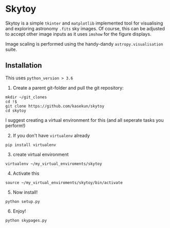 # Skytoy

Skytoy is a simple `tkinter` and `matplotlib` implemented tool for visualising and exploring astronomy `.fits` sky 
images. Of course, this can be adjusted to accept other image inputs as it uses `imshow` for the figure displays. 

Image scaling is performed using the handy-dandy `astropy.visualisation` suite.

## Installation
This uses `python_version > 3.6`

1. Create a parent git-folder and pull the git repository:
```
mkdir ~/git_clones
cd !$
git clone https://github.com/kasekun/skytoy
cd skytoy
```

I suggest creating a virtual environment for this (and all seperate tasks you perform!)

2. If you don't have `virtualenv` already
```
pip install virtualenv
```
3. create virtual environment
```
virtualenv ~/my_virtual_enviroments/skytoy
```
4. Activate this
```
source ~/my_virtual_enviroments/skytoy/bin/activate
```
5. Now install!
```
python setup.py
```
6. Enjoy!
```
python skypages.py
```
